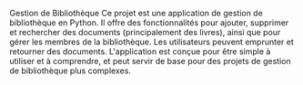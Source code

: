 Gestion de Bibliothèque
Ce projet est une application de gestion de bibliothèque en Python. Il offre des fonctionnalités pour ajouter, supprimer et rechercher des documents (principalement des livres), ainsi que pour gérer les membres de la bibliothèque. 
Les utilisateurs peuvent emprunter et retourner des documents. L'application est conçue pour être simple à utiliser et à comprendre, et peut servir de base pour des projets de gestion de bibliothèque plus complexes.
